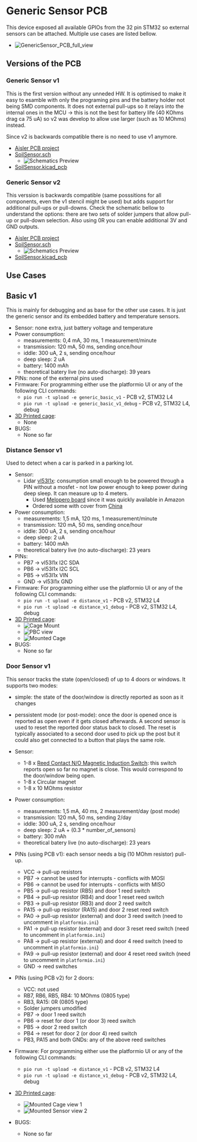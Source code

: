 # Generic Sensor PCB

This device exposed all available GPIOs from the 32 pin STM32 so external sensors can be attached. Multiple use cases are listed bellow.

- ![GenericSensor_PCB_full_view](pictures/GenericSensor_v1_1_PCB_full_view.jpg)

## Versions of the PCB

### Generic Sensor v1

This is the first version without any unneded HW. It is optimised to make it easy to esamble with only the programing pins and the battery holder not being SMD components. It does not external pull-ups so it relays into the internal ones in the MCU -> this is not the best for battery life (40 KOhms drag ca 75 uA) so v2 was develop to allow use larger (such as 10 MOhms) instead.

Since v2 is backwards compatible there is no need to use v1 anymore.

- [Aisler PCB project](https://aisler.net/p/YFVFQBHD)
- [SoilSensor.sch](KiCad/GenericSensor_v1.sch)
  - ![Schematics Preview](pictures/GenericSensor_v1_schematics.png)
- [SoilSensor.kicad_pcb](KiCad/GenericSensor_v1.kicad_pcb)

### Generic Sensor v2

This verssion is backwards compatible (same posssitions for all components, even the v1 stencil might be used) but adds support for additional pull-ups or pull-downs. Check the schematic bellow to understand the options: there are two sets of solder jumpers that allow pull-up or pull-down selection. Also using 0R you can enable additional 3V and GND outputs.

- [Aisler PCB project](https://aisler.net/p/LVXPWPMZ)
- [SoilSensor.sch](KiCad/GenericSensor_v2.sch)
  - ![Schematics Preview](pictures/GenericSensor_v2_schematics.png)
- [SoilSensor.kicad_pcb](KiCad/GenericSensor_v2.kicad_pcb)

## Use Cases

## Basic v1

This is mainly for debugging and as base for the other use cases. It is just the generic sensor and its embedded battery and temperature sensors.
- Sensor: none extra, just battery voltage and temperature
- Power consumption:
  - measurements: 0,4 mA, 30 ms, 1 measurement/minute
  - transmission: 120 mA, 50 ms, sending once/hour
  - iddle: 300 uA, 2 s, sending once/hour
  - deep sleep: 2 uA
  - battery: 1400 mAh
  - theoretical batery live (no auto-discharge): 39 years
- PINs: none of the external pins used
- Firmware:
  For programming either use the platformio UI or any of the following CLI commands:
  - `pio run -t upload -e generic_basic_v1` - PCB v2, STM32 L4
  - `pio run -t upload -e generic_basic_v1_debug` - PCB v2, STM32 L4, debug
- [3D Printed cage](cages):
  - None
- BUGS:
  - None so far

### Distance Sensor v1

Used to detect when a car is parked in a parking lot.

- Sensor:
  - Lidar [vl53l1x](https://www.st.com/en/imaging-and-photonics-solutions/vl53l1x.html): consumption small enough to be powered through a PIN without a mosfet - not low power enough to keep power during deep sleep. It can measure up to 4 meters.
    - Used [Melopero board](https://www.melopero.com/shop/sensori/prossimita/melopero-vl53l1x-time-of-flight-long-distance-ranging-sensor-breakout/) since it was quickly available in Amazon
    - Ordered some with cover from [China](https://de.aliexpress.com/item/4000110308676.html)
- Power consumption:
  - measurements: 1,5 mA, 120 ms, 1 measurement/minute
  - transmission: 120 mA, 50 ms, sending once/hour
  - iddle: 300 uA, 2 s, sending once/hour
  - deep sleep: 2 uA
  - battery: 1400 mAh
  - theoretical batery live (no auto-discharge): 23 years
- PINs:
  - PB7 -> vl53l1x I2C SDA
  - PB6 -> vl53l1x I2C SCL
  - PB5 -> vl53l1x VIN
  - GND -> vl53l1x GND
- Firmware:
  For programming either use the platformio UI or any of the following CLI commands:
  - `pio run -t upload -e distance_v1` - PCB v2, STM32 L4
  - `pio run -t upload -e distance_v1_debug` - PCB v2, STM32 L4, debug
- [3D Printed cage](cages/distance):
  - ![Cage Mount](pictures/DistanceSensor_v1_mount.jpg)
  - ![PBC view](pictures/DistanceSensor_v1_overview.jpg)
  - ![Mounted Cage](pictures/Parking_Lot_Sensor.jpg)
- BUGS:
  - None so far
  
### Door Sensor v1

This sensor tracks the state (open/closed) of up to 4 doors or windows. It supports two modes:
- simple: the state of the door/window is directly reported as soon as it changes
- perssistent mode (or post-mode): once the door is opened once is reported as open even if it gets closed afterwards. A second sensor is used to reset the reported door status back to closed. The reset is typically associated to a second door used to pick up the post but it could also get connected to a button that plays the same role.

- Sensor:
  - 1-8 x [Reed Contact N/O Magnetic Induction Switch](https://www.amazon.de/gp/product/B07SZDGXLC): this switch reports open so far no magnet is close. This would correspond to the door/window being open.
  - 1-8 x Circular magnet
  - 1-8 x 10 MOhms resistor
- Power consumption:
  - measurements: 1,5 mA, 40 ms, 2 measurement/day (post mode)
  - transmission: 120 mA, 50 ms, sending 2/day
  - iddle: 300 uA, 2 s, sending once/hour
  - deep sleep: 2 uA + (0.3 * number_of_sensors)
  - battery: 300 mAh
  - theoretical batery live (no auto-discharge): 23 years
- PINs (using PCB v1): each sensor needs a big (10 MOhm resistor) pull-up.
  - VCC  -> pull-up resistors
  - PB7  -> cannot be used for interrupts - conflicts with MOSI
  - PB6  -> cannot be used for interrupts - conflicts with MISO
  - PB5  -> pull-up resistor (RB5) and door 1 reed switch
  - PB4  -> pull-up resistor (RB4) and door 1 reset reed switch
  - PB3  -> pull-up resistor (RB3) and door 2 reed switch
  - PA15 -> pull-up resistor (RA15) and door 2 reset reed switch
  - PA0  -> pull-up resistor (external) and door 3 reed switch (need to uncomment in `platformio.ini`)
  - PA1  -> pull-up resistor (external) and door 3 reset reed switch (need to uncomment in `platformio.ini`)
  - PA8  -> pull-up resistor (external) and door 4 reed switch (need to uncomment in `platformio.ini`)
  - PA9  -> pull-up resistor (external) and door 4 reset reed switch (need to uncomment in `platformio.ini`)
  - GND -> reed switches
- PINs (using PCB v2) for 2 doors:
  - VCC: not used
  - RB7, RB6, RB5, RB4: 10 MOhms (0805 type)
  - RB3, RA15: 0R (0805 type)
  - Solder jumpers umodified
  - PB7  -> door 1 reed switch
  - PB6  -> reset for door 1 (or door 3) reed switch
  - PB5  -> door 2 reed switch
  - PB4  -> reset for door 2 (or door 4) reed switch
  - PB3, PA15 and both GNDs: any of the above reed switches
- Firmware:
  For programming either use the platformio UI or any of the following CLI commands:
  - `pio run -t upload -e distance_v1` - PCB v2, STM32 L4
  - `pio run -t upload -e distance_v1_debug` - PCB v2, STM32 L4, debug
- [3D Printed cage](cages/door):
  - ![Mounted Cage view 1](pictures/post-mode_DoorSensor_v1_mount1.jpg)
  - ![Mounted Sensor view 2](pictures/post-mode_DoorSensor_v1_mount2.jpg)
- BUGS:
  - None so far
